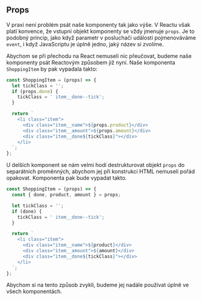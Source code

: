 ## Props

V praxi není problém psát naše komponenty tak jako výše. V Reactu však platí konvence, že vstupní objekt komponenty se vždy jmenuje `props`. Je to podobný princip, jako když parametr v posluchači události pojmenováváme `event`, i když JavaScriptu je úplně jedno, jaký název si zvolíme.

Abychom se při přechodu na React nemuseli nic přeučovat, budeme naše komponenty psát Reactovým způsobem již nyní. Naše komponenta `ShoppingItem` by pak vypadala takto:

```js
const ShoppingItem = (props) => {
  let tickClass = '';
  if (props.done) {
    tickClass = ' item__done--tick';
  }

  return `
    <li class="item">
      <div class="item__name">${props.product}</div>
      <div class="item__amount">${props.amount}</div>
      <div class="item__done${tickClass}"></div>
    </li>
  `;
};
```

U delších komponent se nám velmi hodí destrukturovat objekt `props` do separátnich proměnných, abychom jej při konstrukci HTML nemuseli pořád opakovat. Komponenta pak bude vypadat takto.

```js
const ShoppingItem = (props) => {
  const { done, product, amount } = props;

  let tickClass = '';
  if (done) {
    tickClass = ' item__done--tick';
  }

  return `
    <li class="item">
      <div class="item__name">${product}</div>
      <div class="item__amount">${amount}</div>
      <div class="item__done${tickClass}"></div>
    </li>
  `;
};
```

Abychom si na tento způsob zvykli, budeme jej nadále používat úplně ve všech komponentách.
